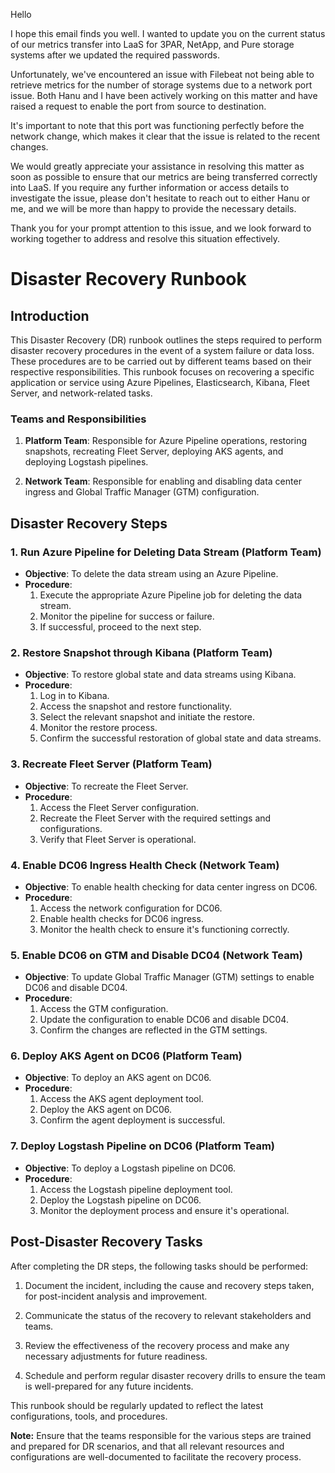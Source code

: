 
Hello 

I hope this email finds you well. I wanted to update you on the current status of our metrics transfer into LaaS for 3PAR, NetApp, and Pure storage systems after we updated the required passwords.

Unfortunately, we've encountered an issue with Filebeat not being able to retrieve metrics for the number of storage systems due to a network port issue. Both Hanu and I have been actively working on this matter and have raised a request to enable the port from source to destination.

It's important to note that this port was functioning perfectly before the network change, which makes it clear that the issue is related to the recent changes.

We would greatly appreciate your assistance in resolving this matter as soon as possible to ensure that our metrics are being transferred correctly into LaaS. If you require any further information or access details to investigate the issue, please don't hesitate to reach out to either Hanu or me, and we will be more than happy to provide the necessary details.

Thank you for your prompt attention to this issue, and we look forward to working together to address and resolve this situation effectively.


# Disaster Recovery Runbook

## Introduction
This Disaster Recovery (DR) runbook outlines the steps required to perform disaster recovery procedures in the event of a system failure or data loss. These procedures are to be carried out by different teams based on their respective responsibilities. This runbook focuses on recovering a specific application or service using Azure Pipelines, Elasticsearch, Kibana, Fleet Server, and network-related tasks.

### Teams and Responsibilities
1. **Platform Team**: Responsible for Azure Pipeline operations, restoring snapshots, recreating Fleet Server, deploying AKS agents, and deploying Logstash pipelines.

2. **Network Team**: Responsible for enabling and disabling data center ingress and Global Traffic Manager (GTM) configuration.

## Disaster Recovery Steps

### 1. Run Azure Pipeline for Deleting Data Stream (Platform Team)
   - **Objective**: To delete the data stream using an Azure Pipeline.
   - **Procedure**:
     1. Execute the appropriate Azure Pipeline job for deleting the data stream.
     2. Monitor the pipeline for success or failure.
     3. If successful, proceed to the next step.

### 2. Restore Snapshot through Kibana (Platform Team)
   - **Objective**: To restore global state and data streams using Kibana.
   - **Procedure**:
     1. Log in to Kibana.
     2. Access the snapshot and restore functionality.
     3. Select the relevant snapshot and initiate the restore.
     4. Monitor the restore process.
     5. Confirm the successful restoration of global state and data streams.

### 3. Recreate Fleet Server (Platform Team)
   - **Objective**: To recreate the Fleet Server.
   - **Procedure**:
     1. Access the Fleet Server configuration.
     2. Recreate the Fleet Server with the required settings and configurations.
     3. Verify that Fleet Server is operational.

### 4. Enable DC06 Ingress Health Check (Network Team)
   - **Objective**: To enable health checking for data center ingress on DC06.
   - **Procedure**:
     1. Access the network configuration for DC06.
     2. Enable health checks for DC06 ingress.
     3. Monitor the health check to ensure it's functioning correctly.

### 5. Enable DC06 on GTM and Disable DC04 (Network Team)
   - **Objective**: To update Global Traffic Manager (GTM) settings to enable DC06 and disable DC04.
   - **Procedure**:
     1. Access the GTM configuration.
     2. Update the configuration to enable DC06 and disable DC04.
     3. Confirm the changes are reflected in the GTM settings.

### 6. Deploy AKS Agent on DC06 (Platform Team)
   - **Objective**: To deploy an AKS agent on DC06.
   - **Procedure**:
     1. Access the AKS agent deployment tool.
     2. Deploy the AKS agent on DC06.
     3. Confirm the agent deployment is successful.

### 7. Deploy Logstash Pipeline on DC06 (Platform Team)
   - **Objective**: To deploy a Logstash pipeline on DC06.
   - **Procedure**:
     1. Access the Logstash pipeline deployment tool.
     2. Deploy the Logstash pipeline on DC06.
     3. Monitor the deployment process and ensure it's operational.

## Post-Disaster Recovery Tasks
After completing the DR steps, the following tasks should be performed:

1. Document the incident, including the cause and recovery steps taken, for post-incident analysis and improvement.

2. Communicate the status of the recovery to relevant stakeholders and teams.

3. Review the effectiveness of the recovery process and make any necessary adjustments for future readiness.

4. Schedule and perform regular disaster recovery drills to ensure the team is well-prepared for any future incidents.

This runbook should be regularly updated to reflect the latest configurations, tools, and procedures.

**Note:** Ensure that the teams responsible for the various steps are trained and prepared for DR scenarios, and that all relevant resources and configurations are well-documented to facilitate the recovery process.
